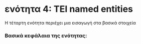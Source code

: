 <h1>ενότητα 4: TEI named entities </h1>

Η τέταρτη ενότητα περιέχει μια εισαγωγή στα βασικά στοιχεία  </lb>

 <h3>Βασικά κεφάλαια της ενότητας:</h3>
<ul>
